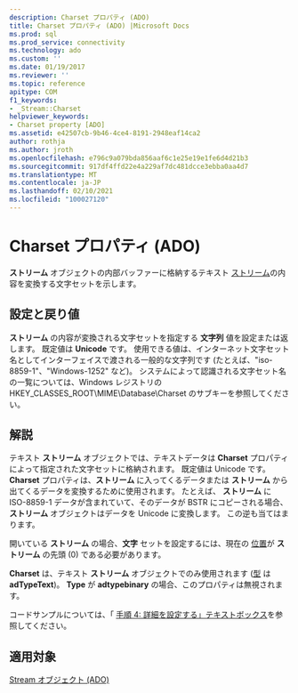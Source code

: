 ```yaml
---
description: Charset プロパティ (ADO)
title: Charset プロパティ (ADO) |Microsoft Docs
ms.prod: sql
ms.prod_service: connectivity
ms.technology: ado
ms.custom: ''
ms.date: 01/19/2017
ms.reviewer: ''
ms.topic: reference
apitype: COM
f1_keywords:
- _Stream::Charset
helpviewer_keywords:
- Charset property [ADO]
ms.assetid: e42507cb-9b46-4ce4-8191-2948eaf14ca2
author: rothja
ms.author: jroth
ms.openlocfilehash: e796c9a079bda856aaf6c1e25e19e1fe6d4d21b3
ms.sourcegitcommit: 917df4ffd22e4a229af7dc481dcce3ebba0aa4d7
ms.translationtype: MT
ms.contentlocale: ja-JP
ms.lasthandoff: 02/10/2021
ms.locfileid: "100027120"
---
```

# <a name="charset-property-ado"></a>Charset プロパティ (ADO)
**ストリーム** オブジェクトの内部バッファーに格納するテキスト [ストリーム](./stream-object-ado.md)の内容を変換する文字セットを示します。  
  
## <a name="settings-and-return-values"></a>設定と戻り値  
 **ストリーム** の内容が変換される文字セットを指定する **文字列** 値を設定または返します。 既定値は **Unicode** です。 使用できる値は、インターネット文字セット名としてインターフェイスで渡される一般的な文字列です (たとえば、"iso-8859-1"、"Windows-1252" など)。 システムによって認識される文字セット名の一覧については、Windows レジストリの HKEY_CLASSES_ROOT\MIME\Database\Charset のサブキーを参照してください。  
  
## <a name="remarks"></a>解説  
 テキスト **ストリーム** オブジェクトでは、テキストデータは **Charset** プロパティによって指定された文字セットに格納されます。 既定値は Unicode です。 **Charset** プロパティは、**ストリーム** に入ってくるデータまたは **ストリーム** から出てくるデータを変換するために使用されます。 たとえば、 **ストリーム** に ISO-8859-1 データが含まれていて、そのデータが BSTR にコピーされる場合、 **ストリーム** オブジェクトはデータを Unicode に変換します。 この逆も当てはまります。  
  
 開いている **ストリーム** の場合、**文字** セットを設定するには、現在の [位置](./position-property-ado.md)が **ストリーム** の先頭 (0) である必要があります。  
  
 **Charset** は、テキスト **ストリーム** オブジェクトでのみ使用されます ([型](./type-property-ado-stream.md) は **adTypeText**)。 **Type** が **adtypebinary** の場合、このプロパティは無視されます。  
  
 コードサンプルについては、「 [手順 4: 詳細を設定する」テキストボックス](../../guide/data/step-4-populate-the-details-text-box.md)を参照してください。  
  
## <a name="applies-to"></a>適用対象  
 [Stream オブジェクト (ADO)](./stream-object-ado.md)